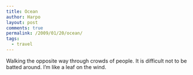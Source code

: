 ```yaml
---
title: Ocean
author: Harpo
layout: post
comments: true
permalink: /2009/01/20/ocean/
tags:
  - travel
---
```

Walking the opposite way through crowds of people. It is difficult not to be batted around. I&#8217;m like a leaf on the wind.